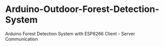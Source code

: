# Arduino-Outdoor-Forest-Detection-System
Arduino Forest Detection System with ESP8266 Client - Server Communication

